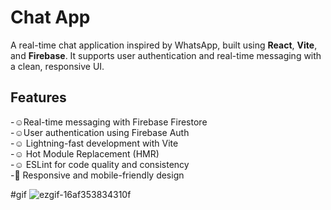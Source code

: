 # Chat App

A real-time chat application inspired by WhatsApp, built using **React**, **Vite**, and **Firebase**. It supports user authentication and real-time messaging with a clean, responsive UI.

## Features

-☺️Real-time messaging with Firebase Firestore  
-☺️User authentication using Firebase Auth  
-☺️ Lightning-fast development with Vite  
-☺️ Hot Module Replacement (HMR)  
-☺️ ESLint for code quality and consistency  
-📱 Responsive and mobile-friendly design 


#gif 
![ezgif-16af353834310f](https://github.com/user-attachments/assets/ac913241-98c6-4978-9bd6-5514fa84377a)
